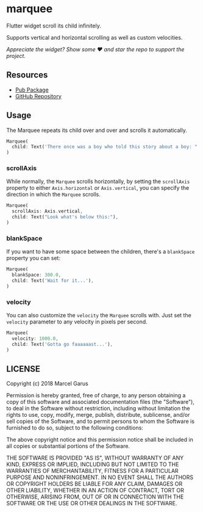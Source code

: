 # marquee

Flutter widget scroll its child infinitely.

Supports vertical and horizontal scrolling as well as custom velocities.

*Appreciate the widget? Show some ❤️ and star the repo to support the project.*

## Resources

- [Pub Package](https://pub.dartlang.org/packages/marquee)
- [GitHub Repository](https://github.com/marcelgarus/marquee)

## Usage

The Marquee repeats its child over and over and scrolls it automatically.

```dart
Marquee(
  child: Text('There once was a boy who told this story about a boy: "'),
)
```

### scrollAxis

While normally, the `Marquee` scrolls horizontally, by setting the `scrollAxis`
property to either `Axis.horizontal` or `Axis.vertical`, you can specify the
direction in which the `Marquee` scrolls.

```dart
Marquee(
  scrollAxis: Axis.vertical,
  child: Text("Look what's below this:"),
)
```

### blankSpace

If you want to have some space between the children, there's a `blankSpace`
property you can set:

```dart
Marquee(
  blankSpace: 300.0,
  child: Text('Wait for it...'),
)
```

### velocity

You can also customize the `velocity` the `Marquee` scrolls with. Just set the
`velocity` parameter to any velocity in pixels per second.

```dart
Marquee(
  velocity: 1000.0,
  child: Text('Gotta go faaaaaast...'),
)
```

## LICENSE

Copyright (c) 2018 Marcel Garus

Permission is hereby granted, free of charge, to any person obtaining a copy
of this software and associated documentation files (the "Software"), to deal
in the Software without restriction, including without limitation the rights
to use, copy, modify, merge, publish, distribute, sublicense, and/or sell
copies of the Software, and to permit persons to whom the Software is
furnished to do so, subject to the following conditions:

The above copyright notice and this permission notice shall be included in all
copies or substantial portions of the Software.

THE SOFTWARE IS PROVIDED "AS IS", WITHOUT WARRANTY OF ANY KIND, EXPRESS OR
IMPLIED, INCLUDING BUT NOT LIMITED TO THE WARRANTIES OF MERCHANTABILITY,
FITNESS FOR A PARTICULAR PURPOSE AND NONINFRINGEMENT. IN NO EVENT SHALL THE
AUTHORS OR COPYRIGHT HOLDERS BE LIABLE FOR ANY CLAIM, DAMAGES OR OTHER
LIABILITY, WHETHER IN AN ACTION OF CONTRACT, TORT OR OTHERWISE, ARISING FROM,
OUT OF OR IN CONNECTION WITH THE SOFTWARE OR THE USE OR OTHER DEALINGS IN THE
SOFTWARE.

